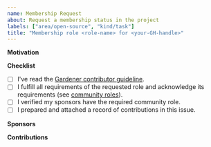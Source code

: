 ```yaml
---
name: Membership Request
about: Request a membership status in the project
labels: ["area/open-source", "kind/task"]
title: "Membership role <role-name> for <your-GH-handle>"
---
```


**Motivation**
<!--
Describe the motivation of this request and your background shortly - we'd like to know you :-)
-->

**Checklist**
- [ ] I've read the [Gardener contributor guideline](https://github.com/gardener/gardener/blob/master/CONTRIBUTING.md).
- [ ] I fulfill all requirements of the requested role and acknowledge its requirements (see [community roles](https://gardener.cloud/docs/contribute/code/roles)).
- [ ] I verified my sponsors have the required community role.
- [ ] I prepared and attached a record of contributions in this issue.

**Sponsors**
<!--
Mention your sponsors here
@sponsor1
@sponsor2
-->

**Contributions**
<!--
List your representative and most important contributions here to help members to process your request.

- Link to PR#1
- Link to PR#2 
- Link to GEP#1
- Link to issue #1
- Link to community review meeting contribution
- ...
-->
